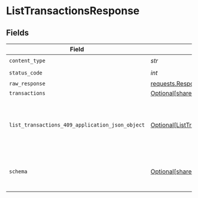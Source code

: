 # ListTransactionsResponse


## Fields

| Field                                                                                                         | Type                                                                                                          | Required                                                                                                      | Description                                                                                                   |
| ------------------------------------------------------------------------------------------------------------- | ------------------------------------------------------------------------------------------------------------- | ------------------------------------------------------------------------------------------------------------- | ------------------------------------------------------------------------------------------------------------- |
| `content_type`                                                                                                | *str*                                                                                                         | :heavy_check_mark:                                                                                            | N/A                                                                                                           |
| `status_code`                                                                                                 | *int*                                                                                                         | :heavy_check_mark:                                                                                            | N/A                                                                                                           |
| `raw_response`                                                                                                | [requests.Response](https://requests.readthedocs.io/en/latest/api/#requests.Response)                         | :heavy_minus_sign:                                                                                            | N/A                                                                                                           |
| `transactions`                                                                                                | [Optional[shared.Transactions]](../../models/shared/transactions.md)                                          | :heavy_minus_sign:                                                                                            | Success                                                                                                       |
| `list_transactions_409_application_json_object`                                                               | [Optional[ListTransactions409ApplicationJSON]](../../models/operations/listtransactions409applicationjson.md) | :heavy_minus_sign:                                                                                            | The data type's dataset has not been requested or is still syncing.                                           |
| `schema`                                                                                                      | [Optional[shared.Schema]](../../models/shared/schema.md)                                                      | :heavy_minus_sign:                                                                                            | Your `query` parameter was not correctly formed                                                               |